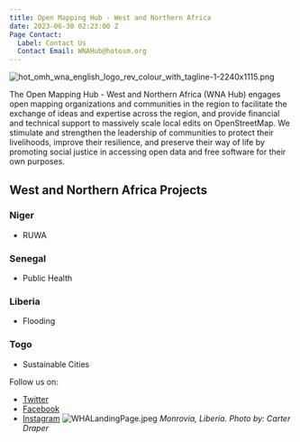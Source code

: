 ```yaml
---
title: Open Mapping Hub - West and Northern Africa
date: 2023-06-30 02:23:00 Z
Page Contact:
  Label: Contact Us
  Contact Email: WNAHub@hotosm.org
---
```


![hot_omh_wna_english_logo_rev_colour_with_tagline-1-2240x1115.png](/uploads/hot_omh_wna_english_logo_rev_colour_with_tagline-1-2240x1115.png)

The Open Mapping Hub - West and Northern Africa (WNA Hub) engages open mapping organizations and communities in the region to facilitate the exchange of ideas and expertise across the region, and provide financial and technical support to massively scale local edits on OpenStreetMap. We stimulate and strengthen the leadership of communities to protect their livelihoods, improve their resilience, and preserve their way of life by promoting social justice in accessing open data and free software for their own purposes.


## West and Northern Africa Projects

### Niger
- RUWA

### Senegal 
- Public Health

### Liberia
- Flooding

### Togo
- Sustainable Cities


Follow us on:
* [Twitter](https://twitter.com/openmapping_wna)
* [Facebook](https://www.facebook.com/Hotwnah)
* [Instagram](https://www.instagram.com/open.mapping.hubs/)
![WHALandingPage.jpeg](/uploads/WHALandingPage.jpeg)
*Monrovia, Liberia. Photo by: Carter Draper*